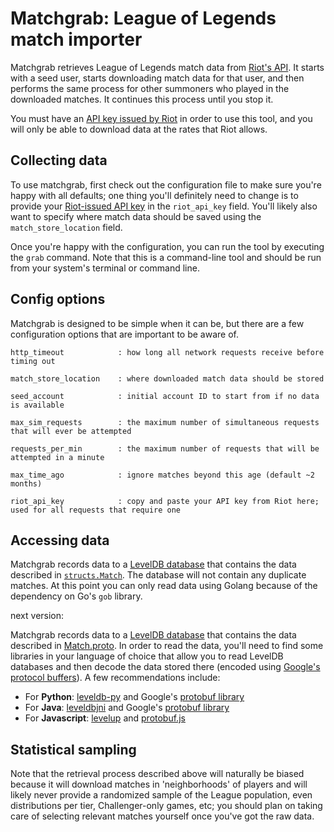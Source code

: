 # Matchgrab: League of Legends match importer

Matchgrab retrieves League of Legends match data from [Riot's API](https://developer.riotgames.com). It starts with a seed user, starts downloading match data for that user, and then performs the same process for other summoners who played in the downloaded matches. It continues this process until you stop it.

You must have an [API key issued by Riot](https://developer.riotgames.com/) in order to use this tool, and you will only be able to download data at the rates that Riot allows. 

## Collecting data

To use matchgrab, first check out the configuration file to make sure you're happy with all defaults; one thing you'll definitely need to change is to provide your [Riot-issued API key](https://developer.riotgames.com/) in the `riot_api_key` field. You'll likely also want to specify where match data should be saved using the `match_store_location` field.

Once you're happy with the configuration, you can run the tool by executing the `grab` command. Note that this is a command-line tool and should be run from your system's terminal or command line.

## Config options

Matchgrab is designed to be simple when it can be, but there are a few configuration options that are important to be aware of.

```
http_timeout            : how long all network requests receive before timing out

match_store_location    : where downloaded match data should be stored

seed_account            : initial account ID to start from if no data is available

max_sim_requests        : the maximum number of simultaneous requests that will ever be attempted

requests_per_min        : the maximum number of requests that will be attempted in a minute

max_time_ago            : ignore matches beyond this age (default ~2 months)

riot_api_key            : copy and paste your API key from Riot here; used for all requests that require one
```

## Accessing data
Matchgrab records data to a [LevelDB database](https://github.com/google/leveldb) that contains the data described in [`structs.Match`](https://github.com/anyweez/matchgrab/blob/master/structs/match.go). The database will not contain any duplicate matches. At this point you can only read data using Golang because of the dependency on Go's `gob` library.

next version:

Matchgrab records data to a [LevelDB database](https://github.com/google/leveldb) that contains the data described in [Match.proto](https://github.com/anyweez/matchgrab/blob/master/Match.proto). In order to read the data, you'll need to find some libraries in your language of choice that allow you to read LevelDB databases and then decode the data stored there (encoded using [Google's protocol buffers](https://developers.google.com/protocol-buffers/)). A few recommendations include:

- For **Python**: [leveldb-py](https://github.com/jtolds/leveldb-py) and Google's [protobuf library](https://github.com/google/protobuf)
- For **Java**: [leveldbjni](https://github.com/fusesource/leveldbjni) and Google's [protobuf library](https://github.com/google/protobuf)
- For **Javascript**: [levelup](https://github.com/Level/levelup) and [protobuf.js](https://github.com/dcodeIO/ProtoBuf.js/)

## Statistical sampling

Note that the retrieval process described above will naturally be biased because it will download matches in 'neighborhoods' of players and will likely never provide a randomized sample of the League population, even distributions per tier, Challenger-only games, etc; you should plan on taking care of selecting relevant matches yourself once you've got the raw data.